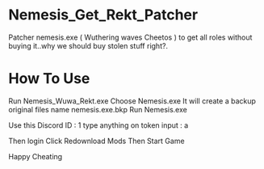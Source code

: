 # Nemesis_Get_Rekt_Patcher
Patcher nemesis.exe ( Wuthering waves Cheetos ) to get all roles without buying it..why we should buy stolen stuff right?.


# How To Use
Run Nemesis_Wuwa_Rekt.exe
Choose Nemesis.exe
It will create a backup original files name nemesis.exe.bkp
Run Nemesis.exe

Use this Discord ID : 1
type anything on token input : a

Then login
Click Redownload Mods
Then Start Game

Happy Cheating
